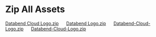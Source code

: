 # Zip All Assets
<a href="/databend-logos/Databend-Cloud-Logo.zip" style="margin-right: 20px" download>Databend Cloud Logo.zip</a>
<a href="/databend-logos/Databend Logo.zip" style="margin-right: 20px"  download>Databend Logo.zip</a>
<a href="/databend-logos/Databend-Cloud-Logo.zip" style="margin-right: 20px"  download>Databend-Cloud-Logo.zip</a>
<a href="/databend-logos/OpenDAL Logo.zip" download>Databend-Cloud-Logo.zip</a>